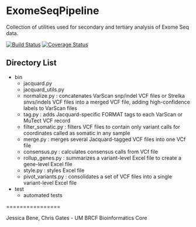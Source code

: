 
ExomeSeqPipeline
================
Collection of utilities used for secondary and tertiary analysis of Exome Seq data.

[![Build Status](https://travis-ci.org/umich-brcf-bioinf/ExomeSeqPipeline.svg?branch=develop)](https://travis-ci.org/umich-brcf-bioinf/ExomeSeqPipeline)
[![Coverage Status](https://coveralls.io/repos/umich-brcf-bioinf/ExomeSeqPipeline/badge.png)](https://coveralls.io/r/umich-brcf-bioinf/ExomeSeqPipeline)

## Directory List
* bin
  * jacquard.py
  * jacquard_utils.py
  * normalize.py : concatenates VarScan snp/indel VCF files or Strelka snvs/indels VCF files into a merged VCF file, adding high-confidence labels to VarScan files
  * tag.py : adds Jacquard-specific FORMAT tags to each VarScan or MuTect VCF record
  * filter_somatic.py : filters VCF files to contain only variant calls for coordinates called as somatic in any sample
  * merge.py : merges several Jacquard-tagged VCF files into one VCf file
  * consensus.py : calculates consensus calls from VCf file
  * rollup_genes.py : summarizes a variant-level Excel file to create a gene-level Excel file
  * style.py : styles Excel file
  * pivot_variants.py : consolidates a set of VCF files into a single variant-level Excel file
* test
  * automated tests
  
================

Jessica Bene, Chris Gates - UM BRCF Bioinformatics Core

